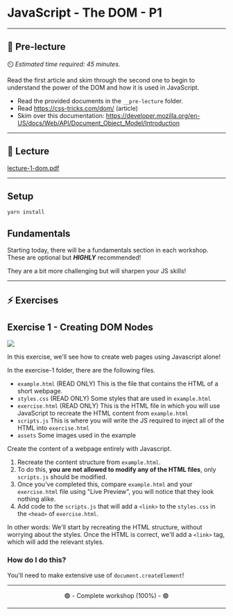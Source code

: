 # JavaScript - The DOM - P1

---

## 🦊 Pre-lecture

⏲️ _Estimated time required: 45 minutes._

Read the first article and skim through the second one to begin to understand the power of the DOM and how it is used in JavaScript.

- Read the provided documents in the `__pre-lecture` folder.
- Read https://css-tricks.com/dom/ (article)
- Skim over this documentation: https://developer.mozilla.org/en-US/docs/Web/API/Document_Object_Model/Introduction

---

## 🦉 Lecture

[lecture-1-dom.pdf](__lecture/lecture-1-dom.pdf)

---

## Setup

```
yarn install
```

## Fundamentals

Starting today, there will be a fundamentals section in each workshop. These are optional but **_HIGHLY_** recommended!

They are a bit more challenging but will sharpen your JS skills!

---

## ⚡ Exercises

## Exercise 1 - Creating DOM Nodes

<img src="./__lecture/assets/exercise-1.png" />

In this exercise, we'll see how to create web pages using Javascript alone!

In the exercise-1 folder, there are the following files.

- `example.html` (READ ONLY) This is the file that contains the HTML of a short webpage.
- `styles.css` (READ ONLY) Some styles that are used in `example.html`
- `exercise.html` (READ ONLY) This is the HTML file in which you will use JavaScript to recreate the HTML content from `example.html`
- `scripts.js` This is where you will write the JS required to inject all of the HTML into `exercise.html`
- `assets` Some images used in the example

Create the content of a webpage entirely with Javascript.

1. Recreate the content structure from `example.html`.
2. To do this, **you are not allowed to modify any of the HTML files**, only `scripts.js` should be modified.
3. Once you've completed this, compare `example.html` and your `exercise.html` file using "Live Preview", you will notice that they look nothing alike.
4. Add code to the `scripts.js` that will add a `<link>` to the `styles.css` in the `<head>` of `exercise.html`.

In other words: We'll start by recreating the HTML structure, without worrying about the styles. Once the HTML is correct, we'll add a `<link>` tag, which will add the relevant styles.

### How do I do this?

You'll need to make extensive use of `document.createElement`!

---

<center>🟢 - Complete workshop (100%) - 🟢</center>

---

